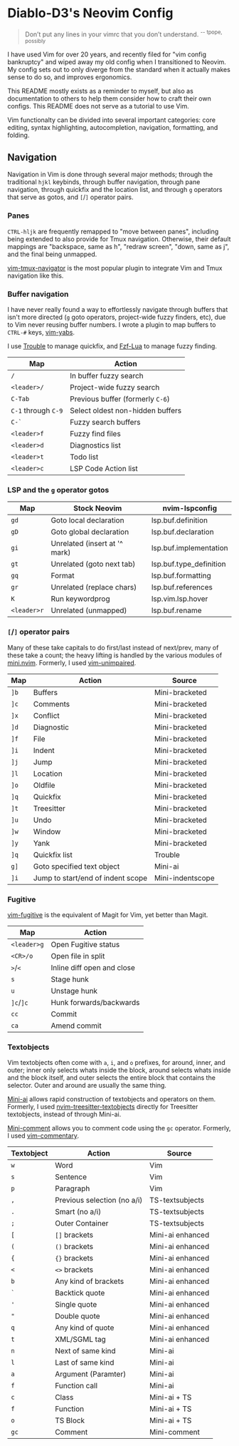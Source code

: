 # Diablo-D3's Neovim Config

> Don’t put any lines in your vimrc that you don’t understand.
> <sup>-- tpope, possibly</sup>

I have used Vim for over 20 years, and recently filed for "vim config bankruptcy" and wiped away my old config when I transitioned to Neovim. My config sets out to only diverge from the standard when it actually makes sense to do so, and improves ergonomics.

This README mostly exists as a reminder to myself, but also as documentation to others to help them consider how to craft their own configs. This README does not serve as a tutorial to use Vim.

Vim functionalty can be divided into several important categories: core editing, syntax highlighting, autocompletion, navigation, formatting, and folding.

## Navigation

Navigation in Vim is done through several major methods; through the traditional `hjkl` keybinds, through buffer navigation, through pane navigation, through quickfix and the location list, and through `g` operators that serve as gotos, and `[`/`]` operator pairs.

### Panes

`CTRL-hljk` are frequently remapped to "move between panes", including being extended to also provide for Tmux navigation. Otherwise, their default mappings are "backspace, same as h", "redraw screen", "down, same as j", and the final being unmapped.

[vim-tmux-navigator](https://github.com/christoomey/vim-tmux-navigator) is the most popular plugin to integrate Vim and Tmux navigation like this.

### Buffer navigation

I have never really found a way to effortlessly navigate through buffers that isn't more directed (`g` goto operators, project-wide fuzzy finders, etc), due to Vim never reusing buffer numbers. I wrote a plugin to map buffers to `CTRL-#` keys, [vim-yabs](https://github.com/Diablo-D3/vim-yabs).

I use [Trouble](https://github.com/folke/trouble.nvim) to manage quickfix, and [Fzf-Lua](https://github.com/ibhagwan/fzf-lua) to manage fuzzy finding.

| Map                 | Action                           |
| ------------------- | -------------------------------- |
| `/`                 | In buffer fuzzy search           |
| `<leader>/`         | Project-wide fuzzy search        |
| `C-Tab`             | Previous buffer (formerly `C-6`) |
| `C-1` through `C-9` | Select oldest non-hidden buffers |
| `` C-` ``           | Fuzzy search buffers             |
| `<leader>f`         | Fuzzy find files                 |
| `<leader>d`         | Diagnostics list                 |
| `<leader>t`         | Todo list                        |
| `<leader>c`         | LSP Code Action list             |

### LSP and the `g` operator gotos

| Map         | Stock Neovim                  | nvim-lspconfig          |
| ----------- | ----------------------------- | ----------------------- |
| `gd`        | Goto local declaration        | lsp.buf.definition      |
| `gD`        | Goto global declaration       | lsp.buf.declaration     |
| `gi`        | Unrelated (insert at '^ mark) | lsp.buf.implementation  |
| `gt`        | Unrelated (goto next tab)     | lsp.buf.type_definition |
| `gq`        | Format                        | lsp.buf.formatting      |
| `gr`        | Unrelated (replace chars)     | lsp.buf.references      |
| `K`         | Run keywordprog               | lsp.vim.lsp.hover       |
| `<leader>r` | Unrelated (unmapped)          | lsp.buf.rename          |

### `[`/`]` operator pairs

Many of these take capitals to do first/last instead of next/prev, many of these take a count; the heavy lifting is handled by the various modules of [mini.nvim](https://github.com/echasnovski/mini.nvim). Formerly, I used [vim-unimpaired](https://github.com/tpope/vim-unimpaired).

| Map  | Action                            | Source           |
| ---- | --------------------------------- | ---------------- |
| `]b` | Buffers                           | Mini-bracketed   |
| `]c` | Comments                          | Mini-bracketed   |
| `]x` | Conflict                          | Mini-bracketed   |
| `]d` | Diagnostic                        | Mini-bracketed   |
| `]f` | File                              | Mini-bracketed   |
| `]i` | Indent                            | Mini-bracketed   |
| `]j` | Jump                              | Mini-bracketed   |
| `]l` | Location                          | Mini-bracketed   |
| `]o` | Oldfile                           | Mini-bracketed   |
| `]q` | Quickfix                          | Mini-bracketed   |
| `]t` | Treesitter                        | Mini-bracketed   |
| `]u` | Undo                              | Mini-bracketed   |
| `]w` | Window                            | Mini-bracketed   |
| `]y` | Yank                              | Mini-bracketed   |
| `]q` | Quickfix list                     | Trouble          |
| `g]` | Goto specified text object        | Mini-ai          |
| `]i` | Jump to start/end of indent scope | Mini-indentscope |

### Fugitive

[vim-fugitive](https://github.com/tpope/vim-fugitive) is the equivalent of Magit for Vim, yet better than Magit.

| Map         | Action                     |
| ----------- | -------------------------- |
| `<leader>g` | Open Fugitive status       |
| `<CR>/o`    | Open file in split         |
| `>`/`<`     | Inline diff open and close |
| `s`         | Stage hunk                 |
| `u`         | Unstage hunk               |
| `]c`/`]c`   | Hunk forwards/backwards    |
| `cc`        | Commit                     |
| `ca`        | Amend commit               |

### Textobjects

Vim textobjects often come with `a`, `i`, and `o` prefixes, for around, inner, and outer; inner only selects whats inside the block, around selects whats inside and the block itself, and outer selects the entire block that contains the selector. Outer and around are usually the same thing.

[Mini-ai](https://github.com/echasnovski/mini.nvim/blob/main/readmes/mini-ai.md) allows rapid construction of textobjects and operators on them. Formerly, I used [nvim-treesitter-textobjects](https://github.com/nvim-treesitter/nvim-treesitter-textobjects) directly for Treesitter textobjects, instead of through Mini-ai.

[Mini-comment](https://github.com/echasnovski/mini.nvim/blob/main/readmes/mini-comment.md) allows you to comment code using the `gc` operator. Formerly, I used [vim-commentary](https://github.com/tpope/vim-commentary).

| Textobject | Action                      | Source           |
| ---------- | --------------------------- | ---------------- |
| `w`        | Word                        | Vim              |
| `s`        | Sentence                    | Vim              |
| `p`        | Paragraph                   | Vim              |
| `,`        | Previous selection (no a/i) | TS-textsubjects  |
| `.`        | Smart (no a/i)              | TS-textsubjects  |
| `;`        | Outer Container             | TS-textsubjects  |
| `[`        | `[]` brackets               | Mini-ai enhanced |
| `(`        | `()` brackets               | Mini-ai enhanced |
| `{`        | `{}` brackets               | Mini-ai enhanced |
| `<`        | `<>` brackets               | Mini-ai enhanced |
| `b`        | Any kind of brackets        | Mini-ai enhanced |
| `` ` ``    | Backtick quote              | Mini-ai enhanced |
| `'`        | Single quote                | Mini-ai enhanced |
| `"`        | Double quote                | Mini-ai enhanced |
| `q`        | Any kind of quote           | Mini-ai enhanced |
| `t`        | XML/SGML tag                | Mini-ai enhanced |
| `n`        | Next of same kind           | Mini-ai          |
| `l`        | Last of same kind           | Mini-ai          |
| `a`        | Argument (Paramter)         | Mini-ai          |
| `f`        | Function call               | Mini-ai          |
| `c`        | Class                       | Mini-ai + TS     |
| `f`        | Function                    | Mini-ai + TS     |
| `o`        | TS Block                    | Mini-ai + TS     |
| `gc`       | Comment                     | Mini-comment     |
